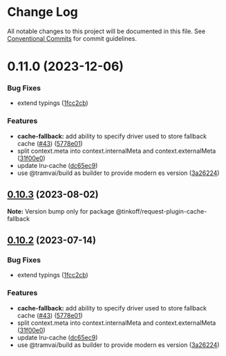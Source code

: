 # Change Log

All notable changes to this project will be documented in this file.
See [Conventional Commits](https://conventionalcommits.org) for commit guidelines.

# 0.11.0 (2023-12-06)


### Bug Fixes

* extend typings ([1fcc2cb](https://github.com/Tinkoff/tinkoff-request/commit/1fcc2cb32597b10d788de36303507e385042fc96))


### Features

* **cache-fallback:** add ability to specify driver used to store fallback cache ([#43](https://github.com/Tinkoff/tinkoff-request/issues/43)) ([5778e01](https://github.com/Tinkoff/tinkoff-request/commit/5778e01a0281f5772f2c2d879649e89c045209fe))
* split context.meta into context.internalMeta and context.externalMeta ([31f00e0](https://github.com/Tinkoff/tinkoff-request/commit/31f00e0ae14767f213a67eb2df349c9f75adcfe7))
* update lru-cache ([dc65ec9](https://github.com/Tinkoff/tinkoff-request/commit/dc65ec92fb185b0100d5a87f4aecadc39f2a9cd5))
* use @tramvai/build as builder to provide modern es version ([3a26224](https://github.com/Tinkoff/tinkoff-request/commit/3a26224221d4fc073938cf32c2f147515620c28e))





## [0.10.3](https://github.com/Tinkoff/tinkoff-request/compare/@tinkoff/request-plugin-cache-fallback@0.10.2...@tinkoff/request-plugin-cache-fallback@0.10.3) (2023-08-02)

**Note:** Version bump only for package @tinkoff/request-plugin-cache-fallback





## [0.10.2](https://github.com/Tinkoff/tinkoff-request/compare/@tinkoff/request-plugin-cache-fallback@0.10.2...@tinkoff/request-plugin-cache-fallback@0.10.2) (2023-07-14)


### Bug Fixes

* extend typings ([1fcc2cb](https://github.com/Tinkoff/tinkoff-request/commit/1fcc2cb32597b10d788de36303507e385042fc96))


### Features

* **cache-fallback:** add ability to specify driver used to store fallback cache ([#43](https://github.com/Tinkoff/tinkoff-request/issues/43)) ([5778e01](https://github.com/Tinkoff/tinkoff-request/commit/5778e01a0281f5772f2c2d879649e89c045209fe))
* split context.meta into context.internalMeta and context.externalMeta ([31f00e0](https://github.com/Tinkoff/tinkoff-request/commit/31f00e0ae14767f213a67eb2df349c9f75adcfe7))
* update lru-cache ([dc65ec9](https://github.com/Tinkoff/tinkoff-request/commit/dc65ec92fb185b0100d5a87f4aecadc39f2a9cd5))
* use @tramvai/build as builder to provide modern es version ([3a26224](https://github.com/Tinkoff/tinkoff-request/commit/3a26224221d4fc073938cf32c2f147515620c28e))
